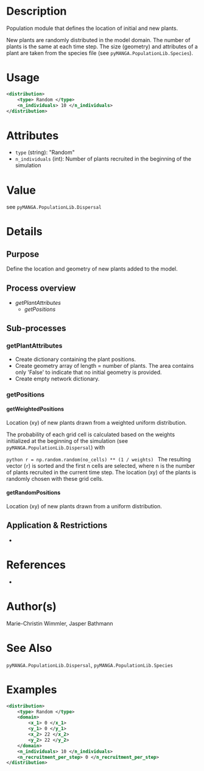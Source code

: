 # Description

Population module that defines the location of initial and new plants.

New plants are randomly distributed in the model domain.
The number of plants is the same at each time step.
The size (geometry) and attributes of a plant are taken from the species file (see ``pyMANGA.PopulationLib.Species``).

# Usage

```xml
<distribution>
    <type> Random </type>
    <n_individuals> 10 </n_individuals>
</distribution>
```

# Attributes

- ``type`` (string): "Random"
- ``n_individuals`` (int): Number of plants recruited in the beginning of the simulation

# Value

see ``pyMANGA.PopulationLib.Dispersal``

# Details
## Purpose

Define the location and geometry of new plants added to the model.

## Process overview

- _getPlantAttributes_
  - _getPositions_

## Sub-processes
### getPlantAttributes

- Create dictionary containing the plant positions.
- Create geometry array of length = number of plants. The area contains only 'False' to indicate that no initial geometry is provided.
- Create empty network dictionary.

### getPositions
#### getWeightedPositions

Location (xy) of new plants drawn from a weighted uniform distribution.

The probability of each grid cell is calculated based on the weights initialized at the beginning of the simulation (see ``pyMANGA.PopulationLib.Dispersal``) with

``python
r = np.random.random(no_cells) ** (1 / weights)
``
The resulting vector (`r`) is sorted and the first n cells are selected, where n is the number of plants recruited in the current time step.
The location (xy) of the plants is randomly chosen with these grid cells.

#### getRandomPositions

Location (xy) of new plants drawn from a uniform distribution.

## Application & Restrictions

-

# References

-

# Author(s)

Marie-Christin Wimmler, Jasper Bathmann


# See Also

``pyMANGA.PopulationLib.Dispersal``,
``pyMANGA.PopulationLib.Species``

# Examples

````xml
<distribution>
    <type> Random </type>
    <domain>
        <x_1> 0 </x_1>
        <y_1> 0 </y_1>
        <x_2> 22 </x_2>
        <y_2> 22 </y_2>
    </domain>
    <n_individuals> 10 </n_individuals>
    <n_recruitment_per_step> 0 </n_recruitment_per_step>
</distribution>
````

